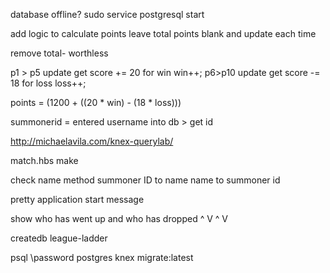 database offline?
sudo service postgresql start

add logic to calculate points
leave total points blank and update each time

remove total- worthless


p1 > p5
update get score += 20 for win
win++;
p6>p10
update get score -= 18 for loss
loss++;

points = (1200 + ((20 * win) - (18 * loss)))

summonerid = entered username into db > get id


http://michaelavila.com/knex-querylab/

match.hbs make


check name method
summoner ID to name
name to summoner id

pretty application start message


show who has went up and who has dropped ^ V ^ V



createdb league-ladder

psql
\password postgres
knex migrate:latest